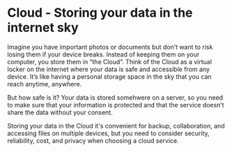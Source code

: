 # Cloud - Storing your data in the internet sky

Imagine you have important photos or documents but don’t want to risk losing them if your device breaks. Instead of keeping them on your computer, you store them in “the Cloud”. Think of the Cloud as a virtual locker on the internet where your data is safe and accessible from any device. It’s like having a personal storage space in the sky that you can reach anytime, anywhere.

But how safe is it? Your data is stored somehwere on a server, so you need to make sure that your information is protected and that the service doesn’t share the data without your consent.

Storing your data in the Cloud it's convenient for backup, collaboration, and accessing files on multiple devices, but you need to consider security, reliability, cost, and privacy when choosing a cloud service.


